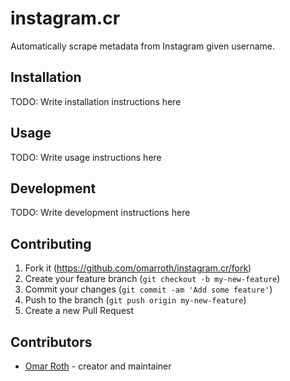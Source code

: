 # instagram.cr

Automatically scrape metadata from Instagram given username.

## Installation

TODO: Write installation instructions here

## Usage

TODO: Write usage instructions here

## Development

TODO: Write development instructions here

## Contributing

1. Fork it (<https://github.com/omarroth/instagram.cr/fork>)
2. Create your feature branch (`git checkout -b my-new-feature`)
3. Commit your changes (`git commit -am 'Add some feature'`)
4. Push to the branch (`git push origin my-new-feature`)
5. Create a new Pull Request

## Contributors

- [Omar Roth](https://github.com/omarroth) - creator and maintainer
